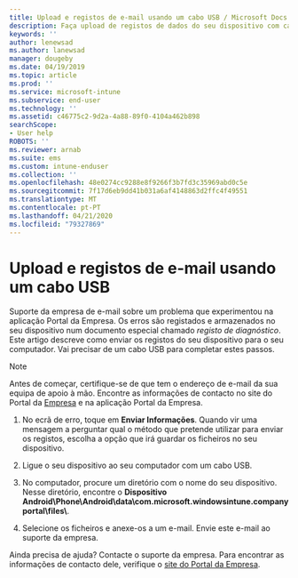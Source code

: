 ```yaml
---
title: Upload e registos de e-mail usando um cabo USB / Microsoft Docs
description: Faça upload de registos de dados do seu dispositivo com cabo USB
keywords: ''
author: lenewsad
ms.author: lanewsad
manager: dougeby
ms.date: 04/19/2019
ms.topic: article
ms.prod: ''
ms.service: microsoft-intune
ms.subservice: end-user
ms.technology: ''
ms.assetid: c46775c2-9d2a-4a88-89f0-4104a462b898
searchScope:
- User help
ROBOTS: ''
ms.reviewer: arnab
ms.suite: ems
ms.custom: intune-enduser
ms.collection: ''
ms.openlocfilehash: 48e0274cc9288e8f9266f3b7fd3c35969abd0c5e
ms.sourcegitcommit: 7f17d6eb9dd41b031a6af4148863d2ffc4f49551
ms.translationtype: MT
ms.contentlocale: pt-PT
ms.lasthandoff: 04/21/2020
ms.locfileid: "79327869"
---
```

# <a name="upload-and-email-logs-using-a-usb-cable"></a>Upload e registos de e-mail usando um cabo USB

Suporte da empresa de e-mail sobre um problema que experimentou na aplicação Portal da Empresa. Os erros são registados e armazenados no seu dispositivo num documento especial chamado _registo de diagnóstico_. Este artigo descreve como enviar os registos do seu dispositivo para o seu computador. Vai precisar de um cabo USB para completar estes passos.   

> [!Note]
> Antes de começar, certifique-se de que tem o endereço de e-mail da sua equipa de apoio à mão. Encontre as informações de contacto no site do Portal da [Empresa](https://go.microsoft.com/fwlink/?linkid=2010980) e na aplicação Portal da Empresa. 

1. No ecrã de erro, toque em **Enviar Informações**. Quando vir uma mensagem a perguntar qual o método que pretende utilizar para enviar os registos, escolha a opção que irá guardar os ficheiros no seu dispositivo.  

2. Ligue o seu dispositivo ao seu computador com um cabo USB. 

3. No computador, procure um diretório com o nome do seu dispositivo. Nesse diretório, encontre o <strong>Dispositivo Android\Phone\Android\data\com.microsoft.windowsintune.companyportal\files\\</strong>.

4. Selecione os ficheiros e anexe-os a um e-mail. Envie este e-mail ao suporte da empresa.

Ainda precisa de ajuda? Contacte o suporte da empresa. Para encontrar as informações de contacto dele, verifique o [site do Portal da Empresa](https://go.microsoft.com/fwlink/?linkid=2010980).
